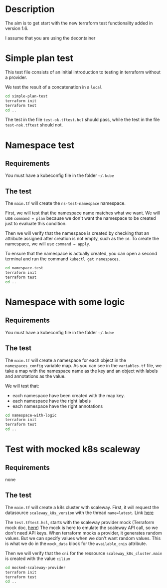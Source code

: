 
# Description

The aim is to get start with the new terraform test functionality added in version 1.6.

I assume that you are using the decontainer

# Simple plan test

This test file consists of an initial introduction to testing in terraform without a provider.

We test the result of a concatenation in a `local`

```bash
cd simple-plan-test
terraform init
terraform test
cd ..
```

The test in the file `test-ok.tftest.hcl` should pass, while the test in the file `test-nok.tftest` should not.

# Namespace test

## Requirements

You must have a kubeconfig file in the folder `~/.kube`

## The test

The `main.tf` will create the `ns-test-namespace` namespace.

First, we will test that the namespace name matches what we want.
We will use `command = plan` because we don't want the namespace to be created just to evaluate this condition.

Then we will verify that the namespace is created by checking that an attribute assigned after creation is not empty, such as the `id`.
To create the namespace, we will use `command = apply`.

To ensure that the namespace is actually created, you can open a second terminal and run the command `kubectl get namespaces`.

```bash
cd namespace-test
terraform init
terraform test
cd ..
```

# Namespace with some logic

## Requirements

You must have a kubeconfig file in the folder `~/.kube`

## The test

The `main.tf` will create a namespace for each object in the `namespaces_config` variable map.
As you can see in the `variables.tf` file, we take a map with the namespace name as the key and an object with labels and annotations as the value.

We will test that:
- each namespace have been created with the map key.
- each namespace have the right labels
- each namespace have the right annotations

```bash
cd namespace-with-logic
terraform init
terraform test
cd ..
```

# Test with mocked k8s scaleway

## Requirements

none

## The test

The `main.tf` will create a k8s cluster with scaleway. 
First, it will request the datasource `scaleway_k8s_version` with the thread `name=latest`. Link [here](https://registry.terraform.io/providers/scaleway/scaleway/latest/docs/data-sources/k8s_version)

The `test.tftest.hcl`, starts with the scaleway provider mock (Terraform mock doc, [here](https://developer.hashicorp.com/terraform/language/tests/mocking))
The mock is here to emulate the scaleway API call, so we don't need API keys.
When terraform mocks a provider, it generates random values. But we can specify values when we don't want random values.
This is what we do in the `mock_data` block for the `available_cnis` attribute.

Then we will verify that the `cni` for the ressource `scaleway_k8s_cluster.main` is created with the value `cilium`

```bash
cd mocked-scaleway-provider
terraform init
terraform test
cd ..
```